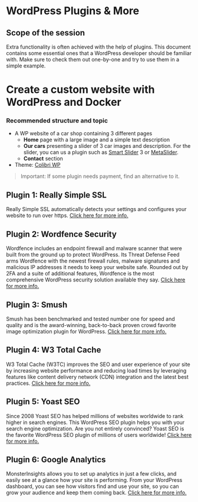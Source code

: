 # WordPress Plugins & More

## Scope of the session

Extra functionality is often achieved with the help of plugins. This document contains some essential ones that a WordPress developer should be familiar with. Make sure to check them out one-by-one and try to use them in a simple example.

# Create a custom website with WordPress and Docker

### Recommended structure and topic

- A WP website of a car shop containing 3 different pages
    - **Home** page with a large image and a simple text description
    - **Our cars** presenting a slider of 3 car images and description. For the slider, you can us a plugin such as [Smart Slider](https://hu.wordpress.org/plugins/smart-slider-3/) 3 or [MetaSlider](https://hu.wordpress.org/plugins/ml-slider/).
    - **Contact** section
- Theme: [Colibri WP](https://wordpress.org/themes/colibri-wp/)

> Important: If some plugin needs payment, find an alternative to it.

## Plugin 1: Really Simple SSL

Really Simple SSL automatically detects your settings and configures your website to run over https. [Click here for more info.](https://wordpress.org/plugins/really-simple-ssl/)

## Plugin 2: Wordfence Security

Wordfence includes an endpoint firewall and malware scanner that were built from the ground up to protect WordPress. Its Threat Defense Feed arms Wordfence with the newest firewall rules, malware signatures and malicious IP addresses it needs to keep your website safe. Rounded out by 2FA and a suite of additional features, Wordfence is the most comprehensive WordPress security solution available they say. [Click here for more info.](https://wordpress.org/plugins/wordfence/)

## Plugin 3: Smush

Smush has been benchmarked and tested number one for speed and quality and is the award-winning, back-to-back proven crowd favorite image optimization plugin for WordPress. [Click here for more info.](https://wordpress.org/plugins/wp-smushit/)

## Plugin 4: W3 Total Cache

W3 Total Cache (W3TC) improves the SEO and user experience of your site by increasing website performance and reducing load times by leveraging features like content delivery network (CDN) integration and the latest best practices. [Click here for more info.](https://wordpress.org/plugins/w3-total-cache/)

## Plugin 5: Yoast SEO

Since 2008 Yoast SEO has helped millions of websites worldwide to rank higher in search engines. This WordPress SEO plugin helps you with your search engine optimization. Are you not entirely convinced? Yoast SEO is the favorite WordPress SEO plugin of millions of users worldwide! [Click here for more info.](https://wordpress.org/plugins/wordpress-seo/)

## Plugin 6: Google Analytics

MonsterInsights allows you to set up analytics in just a few clicks, and easily see at a glance how your site is performing. From your WordPress dashboard, you can see how visitors find and use your site, so you can grow your audience and keep them coming back. [Click here for more info.](https://wordpress.org/plugins/google-analytics-for-wordpress/)



